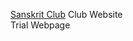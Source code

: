 <a href="https://mohak300501.github.io/Sanskrit-Club/Sanskrit%20Club%20IITR.html">Sanskrit Club</a>
 Club Website<br>
Trial Webpage
